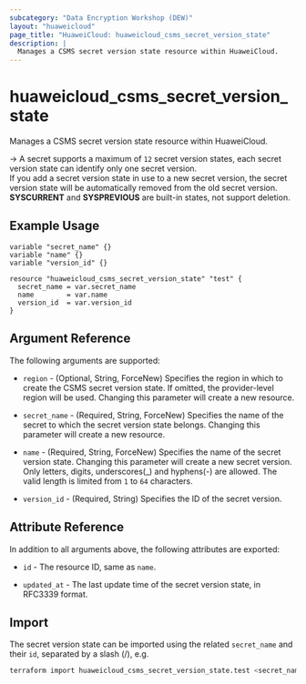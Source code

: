 ```yaml
---
subcategory: "Data Encryption Workshop (DEW)"
layout: "huaweicloud"
page_title: "HuaweiCloud: huaweicloud_csms_secret_version_state"
description: |
  Manages a CSMS secret version state resource within HuaweiCloud.
---
```


# huaweicloud_csms_secret_version_state

Manages a CSMS secret version state resource within HuaweiCloud.

-> A secret supports a maximum of `12` secret version states, each secret version state can identify only one
  secret version.
  <br>If you add a secret version state in use to a new secret version, the secret version state will be
  automatically removed from the old secret version.
  <br>**SYSCURRENT** and **SYSPREVIOUS** are built-in states, not support deletion.

## Example Usage

```hcl
variable "secret_name" {}
variable "name" {}
variable "version_id" {}

resource "huaweicloud_csms_secret_version_state" "test" {
  secret_name = var.secret_name
  name        = var.name
  version_id  = var.version_id
}
```

## Argument Reference

The following arguments are supported:

* `region` - (Optional, String, ForceNew) Specifies the region in which to create the CSMS secret version state.
  If omitted, the provider-level region will be used. Changing this parameter will create a new resource.

* `secret_name` - (Required, String, ForceNew) Specifies the name of the secret to which the secret version state
  belongs. Changing this parameter will create a new resource.

* `name` - (Required, String, ForceNew) Specifies the name of the secret version state.
  Changing this parameter will create a new secret version.
  Only letters, digits, underscores(_) and hyphens(-) are allowed.
  The valid length is limited from `1` to `64` characters.

* `version_id` - (Required, String) Specifies the ID of the secret version.

## Attribute Reference

In addition to all arguments above, the following attributes are exported:

* `id` - The resource ID, same as `name`.

* `updated_at` - The last update time of the secret version state, in RFC3339 format.

## Import

The secret version state can be imported using the related `secret_name` and their `id`, separated by a slash (/), e.g.

```bash
terraform import huaweicloud_csms_secret_version_state.test <secret_name>/<id>
```

